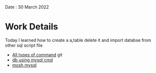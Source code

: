 Date : 30 March 2022
# Work Details
Today I learned how to create a a,table  delete  it and import databse  from other sql script file 
- [All types of command](https://www.youtube.com/watch?v=vUj-kUEC_oA&ab_channel=GateSmashers)
git 
- [db using mysql cmd ](https://www.youtube.com/watch?v=FAXhXI2Gxdc)
- [mosh mysql](https://www.youtube.com/watch?v=7S_tz1z_5bA&ab_channel=ProgrammingwithMosh)